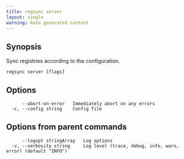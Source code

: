 ```yaml
---
title: regsync server
layout: single
warning: Auto generated content
---
```


## Synopsis

Sync registries according to the configuration.

```shell
regsync server [flags]
```

## Options

```text
      --abort-on-error   Immediately abort on any errors
  -c, --config string    Config file
```

## Options from parent commands

```text
      --logopt stringArray   Log options
  -v, --verbosity string     Log level (trace, debug, info, warn, error) (default "INFO")
```
